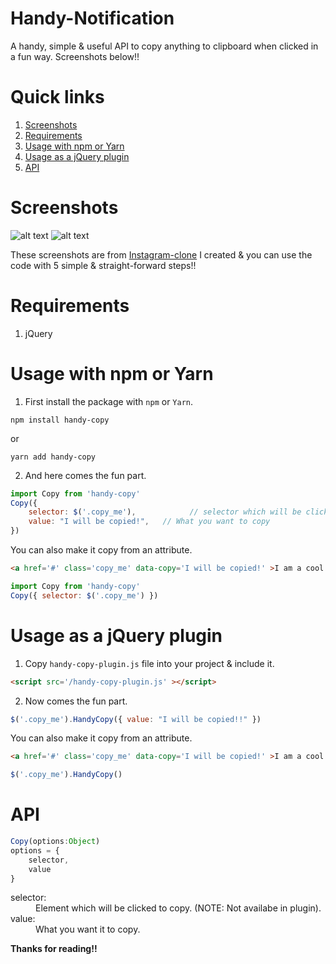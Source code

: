 # Handy-Notification
A handy, simple & useful API to copy anything to clipboard when clicked in a fun way. Screenshots below!!

# Quick links
1. [Screenshots](#screenshots)
2. [Requirements](#requirements)
3. [Usage with npm or Yarn](#usage-with-npm-or-yarn)
4. [Usage as a jQuery plugin](#usage-as-a-jquery-plugin)
5. [API](#api)

# Screenshots
![alt text]()
![alt text]()

These screenshots are from [Instagram-clone](https://github.com/yTakkar/Instagram-clone) I created & you can use the code with 5 simple & straight-forward steps!!

# Requirements
1. jQuery

# Usage with npm or Yarn

1. First install the package with `npm` or `Yarn`.

```
npm install handy-copy
```
or

```
yarn add handy-copy
```

2. And here comes the fun part.
```javascript
import Copy from 'handy-copy'
Copy({
    selector: $('.copy_me'),            // selector which will be clicked
    value: "I will be copied!",   // What you want to copy
})
```

You can also make it copy from an attribute.
```html
<a href='#' class='copy_me' data-copy='I will be copied!' >I am a cool link</a>
```
```javascript
import Copy from 'handy-copy'
Copy({ selector: $('.copy_me') })
```

# Usage as a jQuery plugin

1. Copy `handy-copy-plugin.js` file into your project & include it.

```html
<script src='/handy-copy-plugin.js' ></script>
```

2.   Now comes the fun part.

```javascript
$('.copy_me').HandyCopy({ value: "I will be copied!!" })
```

You can also make it copy from an attribute.
```html
<a href='#' class='copy_me' data-copy='I will be copied!' >I am a cool link</a>
```
```javascript
$('.copy_me').HandyCopy()
```

# API
```javascript
Copy(options:Object)
options = {
    selector,
    value
}
```

<dl>
  <dt>selector:</dt>
  <dd>Element which will be clicked to copy. (NOTE: Not availabe in plugin).</dd>

  <dt>value:</dt>
  <dd>What you want it to copy.</dd>
</dl>

**Thanks for reading!!**
